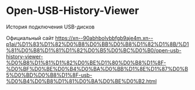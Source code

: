 # Open-USB-History-Viewer
История подключения USB-дисков

Официальный сайт https://xn--90abhbolvbbfgb9aje4m.xn--p1ai/%D1%83%D1%82%D0%B8%D0%BB%D0%B8%D1%82%D1%8B/%D1%81%D0%B8%D1%81%D1%82%D0%B5%D0%BC%D0%B0/open-usb-history-viewer-%D0%B8%D1%81%D1%82%D0%BE%D1%80%D0%B8%D1%8F-%D0%BF%D0%BE%D0%B4%D0%BA%D0%BB%D1%8E%D1%87%D0%B5%D0%BD%D0%B8%D1%8F-usb-%D0%B4%D0%B8%D1%81%D0%BA%D0%BE%D0%B2.html
